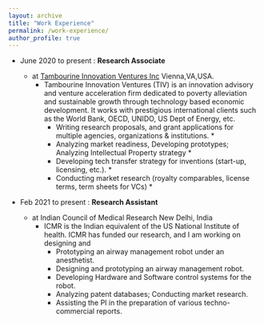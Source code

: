 ```yaml
---
layout: archive
title: "Work Experience"
permalink: /work-experience/
author_profile: true
---
```




* June 2020 to present : **Research Associate** 
  * at [Tambourine Innovation Ventures Inc](https://www.tivinc.com/)    Vienna,VA,USA.
    * Tambourine Innovation Ventures (TIV) is an innovation advisory and venture acceleration firm dedicated to poverty alleviation and
sustainable growth through technology based economic development. It works with prestigious international clients such as the World
Bank, OECD, UNIDO, US Dept of Energy, etc. 
       * Writing research proposals, and grant applications for multiple agencies, organizations & institutions. *
       * Analyzing market readiness, Developing prototypes; Analyzing Intellectual Property strategy *
       * Developing tech transfer strategy for inventions (start-up, licensing, etc.). *
       * Conducting market research (royalty comparables, license terms, term sheets for VCs) *


* Feb 2021 to present : **Research Assistant** 
  * at Indian Council of Medical Research   New Delhi, India
     * ICMR is the Indian equivalent of the US National Institute of health. ICMR has funded our research, and I am working on designing and
       * Prototyping an airway management robot under an anesthetist.
       * Designing and prototyping an airway management robot.
       * Developing Hardware and Software control systems for the robot.
       * Analyzing patent databases; Conducting market research.
       * Assisting the PI in the preparation of various techno-commercial reports.       

